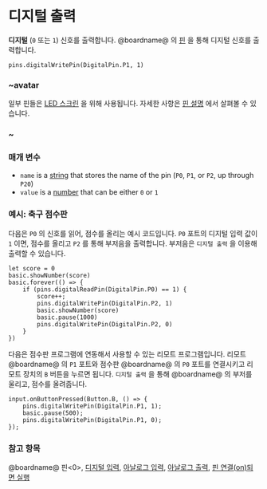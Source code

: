# 디지털 출력

**디지털** (`0` 또는 `1`) 신호를 출력합니다. @boardname@ 의 [핀](/device/pins) 을 통해 디지털 신호를 출력합니다.

```sig
pins.digitalWritePin(DigitalPin.P1, 1)
```

### ~avatar

일부 핀들은 [LED 스크린](/device/screen) 을 위해 사용됩니다. 자세한 사항은 [핀 설명](/device/pins) 에서 살펴볼 수 있습니다.

### ~

### 매개 변수

* `name` is a [string](/reference/types/string) that stores the name of the pin (`P0`, `P1`, or `P2`, up through `P20`)
* `value` is a [number](/reference/types/number) that can be either `0` or `1`

### 예시: 축구 점수판

다음은 `P0` 의 신호를 읽어, 점수를 올리는 예시 코드입니다. `P0` 포트의 디지털 입력 값이 `1` 이면, 점수를 올리고 `P2` 를 통해 부저음을 출력합니다. 부저음은 `디지털 출력` 을 이용해 출력할 수 있습니다.

```blocks
let score = 0
basic.showNumber(score)
basic.forever(() => {
    if (pins.digitalReadPin(DigitalPin.P0) == 1) {
        score++;
        pins.digitalWritePin(DigitalPin.P2, 1)
        basic.showNumber(score)
        basic.pause(1000)
        pins.digitalWritePin(DigitalPin.P2, 0)
    }
})
```

다음은 점수판 프로그램에 연동해서 사용할 수 있는 리모트 프로그램입니다. 리모트 @boardname@ 의 `P1` 포트와 점수판 @boardname@ 의 `P0` 포트를 연결시키고 리모트 장치의 `B` 버튼을 누르면 됩니다. `디지털 출력` 을 통해 @boardname@ 의 부저를 울리고, 점수를 올려줍니다.

```blocks
input.onButtonPressed(Button.B, () => {
    pins.digitalWritePin(DigitalPin.P1, 1);
    basic.pause(500);
    pins.digitalWritePin(DigitalPin.P1, 0);
});
```

### 참고 항목

@boardname@ 핀<0>, [디지털 입력](/reference/pins/digital-read-pin), [아날로그 입력](/reference/pins/analog-read-pin), [아날로그 출력](/reference/pins/analog-write-pin), [핀 연결(on)되면 실행](/reference/input/on-pin-pressed)</p>